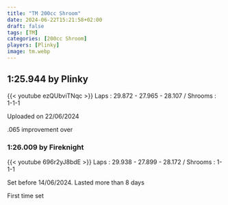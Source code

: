 ```yaml
---
title: "TM 200cc Shroom"
date: 2024-06-22T15:21:58+02:00
draft: false
tags: [TM]
categories: [200cc Shroom]
players: [Plinky]
image: tm.webp
---
```

## 1:25.944 by Plinky
{{< youtube ezQUbviTNqc >}}
Laps : 29.872 - 27.965 - 28.107 /
Shrooms : 1-1-1

Uploaded on 22/06/2024

.065 improvement over 

### 1:26.009 by Fireknight

{{< youtube 696r2yJ8bdE >}}
Laps : 29.938 - 27.899 - 28.172 /
Shrooms : 1-1-1

Set before 14/06/2024. Lasted more than 8 days

First time set